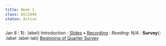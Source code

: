 ```yaml
---
title: Week 1
class: DSC204A
status: Active
---
```


Jan 8
: **1**{: .label} Introduction
  : [Slides](#) &#8226; [Recording](#)
: *Reading:* N/A
: **Survey**{: .label .label-lab} [Beginning of Quarter Survey](#)

<!--
Jan 10
: **2**{: .label} Basics: 
  : [Slides](#) &#8226; [Recording](#) &#8226; [Scribe Notes](#) &#8226;
: *Reading:* [2](https://inferentialthinking.com/chapters/02/causality-and-experiments.html)
: **Homework**{: .label .label-homework} Homework 01 (Due 1/24)

Jan 12
: **2**{: .label} Basics: 
  : [Slides](#) &#8226; [Demos](#) &#8226; [Blank Demos](#)
: *Reading:* [2](https://inferentialthinking.com/chapters/02/causality-and-experiments.html)
: **Homework**{: .label .label-homework} Homework 01 (Due 1/24)
-->